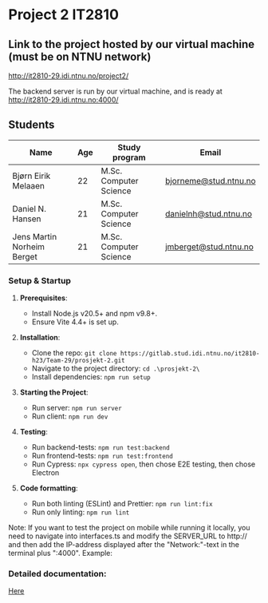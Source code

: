 # Project 2 IT2810

## Link to the project hosted by our virtual machine (must be on NTNU network)

http://it2810-29.idi.ntnu.no/project2/

The backend server is run by our virtual machine, and is ready at http://it2810-29.idi.ntnu.no:4000/

## Students

| Name                       | Age | Study program          | Email                 |
| -------------------------- | --- | ---------------------- | --------------------- |
| Bjørn Eirik Melaaen        | 22  | M.Sc. Computer Science | bjorneme@stud.ntnu.no |
| Daniel N. Hansen           | 21  | M.Sc. Computer Science | danielnh@stud.ntnu.no |
| Jens Martin Norheim Berget | 21  | M.Sc. Computer Science | jmberget@stud.ntnu.no |

### Setup & Startup

1. **Prerequisites**:

   - Install Node.js v20.5+ and npm v9.8+.
   - Ensure Vite 4.4+ is set up.

2. **Installation**:

   - Clone the repo: `git clone https://gitlab.stud.idi.ntnu.no/it2810-h23/Team-29/prosjekt-2.git`
   - Navigate to the project directory: `cd .\prosjekt-2\`
   - Install dependencies: `npm run setup`

3. **Starting the Project**:

   - Run server: `npm run server`
   - Run client: `npm run dev`

4. **Testing**:

   - Run backend-tests: `npm run test:backend`
   - Run frontend-tests: `npm run test:frontend`
   - Run Cypress: `npx cypress open`, then chose E2E testing, then chose Electron

5. **Code formatting**:

   - Run both linting (ESLint) and Prettier: `npm run lint:fix`
   - Run only linting: `npm run lint`

Note: If you want to test the project on mobile while running it locally, you need to navigate into interfaces.ts and modify the SERVER_URL to http:// and then add the IP-address displayed after the "Network:"-text in the terminal plus ":4000". Example:

### Detailed documentation:

[Here](https://gitlab.stud.idi.ntnu.no/it2810-h23/Team-29/prosjekt-2/-/wikis/home)
